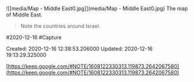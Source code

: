 ![[media/Map - Middle East0.jpg]](media/Map - Middle East0.jpg)
The map of Middle East.

> Note the countries around Israel.



 #2020-12-16 #Capture

Created: 2020-12-16 12:38:53.206000      Updated: 2020-12-16 19:13:29.325000

[https://keep.google.com/#NOTE/1608122330313.119873.2642067580](https://keep.google.com/#NOTE/1608122330313.119873.2642067580)

